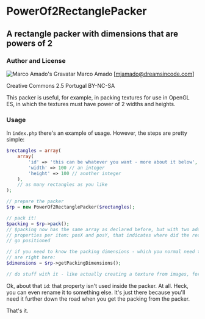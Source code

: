 # PowerOf2RectanglePacker #

## A rectangle packer with dimensions that are powers of 2 ##

### Author and License ###

![Marco Amado's Gravatar](http://1.gravatar.com/avatar/1a11649fa31edc86ddbfa4466ebf560b?s=40&d=http%3A%2F%2F1.gravatar.com%2Favatar%2Fad516503a11cd5ca435acc9bb6523536%3Fs%3D40&r=G)
Marco Amado [mjamado@dreamsincode.com]

Creative Commons 2.5 Portugal BY-NC-SA

This packer is useful, for example, in packing textures for use in OpenGL ES,
in which the textures must have power of 2 widths and heights.

### Usage ###

In `index.php` there's an example of usage. However, the steps are pretty
simple:

```php
$rectangles = array(
	array(
		'id' => 'this can be whatever you want - more about it below',
		'width' => 100 // an integer
		'height' => 100 // another integer
	),
	// as many rectangles as you like
);

// prepare the packer
$rp = new PowerOf2RectanglePacker($rectangles);

// pack it!
$packing = $rp->pack();
// $packing now has the same array as declared before, but with two additional
// properties per item: posX and posY, that indicates where did the rectangle
// go positioned

// if you need to know the packing dimensions - which you normal need to - they
// are right here:
$dimensions = $rp->getPackingDimensions();

// do stuff with it - like actually creating a texture from images, for example
```

Ok, about that `id`: that property isn't used inside the packer. At all. Heck,
you can even rename it to something else. It's just there because you'll need
it further down the road when you get the packing from the packer.

That's it.